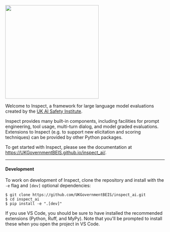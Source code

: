 [<img width="295" src="https://ukgovernmentbeis.github.io/inspect_ai/images/aisi-logo.png" />](https://www.gov.uk/government/organisations/ai-safety-institute)

Welcome to Inspect, a framework for large language model evaluations created by the [UK AI Safety Institute](https://www.gov.uk/government/organisations/ai-safety-institute).

Inspect provides many built-in components, including facilities for prompt engineering, tool usage, multi-turn dialog, and model graded evaluations. Extensions to Inspect (e.g. to support new elicitation and scoring techniques) can be provided by other Python packages.

To get started with Inspect, please see the documentation at <https://UKGovernmentBEIS.github.io/inspect_ai/>.

***

#### Development

To work on development of Inspect, clone the repository and install with the `-e` flag and `[dev]` optional dependencies:

```         
$ git clone https://github.com/UKGovernmentBEIS/inspect_ai.git
$ cd inspect_ai
$ pip install -e ".[dev]"
```

If you use VS Code, you should be sure to have installed the recommended extensions (Python, Ruff, and MyPy). Note that you'll be prompted to install these when you open the project in VS Code.
